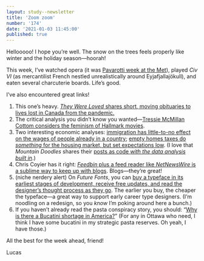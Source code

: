 ```yaml
---
layout: study--newsletter
title: 'Zoom zoom'
number: '174'
date: '2021-01-03 11:45:00'
published: true
---
```


Hellooooo! I hope you’re well. The snow on the trees feels properly like winter and the holiday season—hoorah!

This week, I’ve watched opera (it was [Pavarotti week at the Met](https://www.metopera.org/user-information/nightly-met-opera-streams/)), played _Civ VI_ (as mercantilist French nestled unrealistically around Eyjafjallajökull), and eaten several charcuterie boards. Life’s good.

I’ve also encountered great links!

1. This one’s heavy. [_They Were Loved_ shares short, moving obituaries to lives lost in Canada from the pandemic.](https://www.macleans.ca/they-were-loved/)
2. The critical analysis you didn’t know you wanted—[Tressie McMillan Cottom considers the feminism of Hallmark movies](https://tressiemcphd.medium.com/the-feminist-hallmark-movie-universe-bae64a7f2059).
3. Two interesting economic analyses: [immigration has little-to-no effect on the wages of people already in a country](https://noahpinion.substack.com/p/why-immigration-doesnt-reduce-wages); [empty homes taxes do *something* for the housing market, but set expectations low](https://doodles.mountainmath.ca/blog/2020/12/07/what-to-expect-from-an-empty-homes-tax/). (I love that *Mountain Doodles* shares their [posts as code _with the data analysis built in_](https://github.com/mountainMath/doodles/blob/master/content/posts/2020-12-07-what-to-expect-from-an-empty-homes-tax.Rmarkdown).)
4. Chris Coyier has it right: [_Feedbin_ plus a feed reader like _NetNewsWire_ is a sublime way to keep up with blogs](https://css-tricks.com/netnewswire-and-feedbin/). Blogs—they’re great!
5. (niche nerdery alert) On _Future Fonts_, you can [buy a typeface in its earliest stages of development, receive free updates, and read the designer’s thought process as they go](https://www.futurefonts.xyz/). The earlier you buy, the cheaper the typeface—a great way to support early career type designers. (I’m noodling on a redesign, so you _know_ I’m poking around here a bunch.)
6. If you haven’t already read the pasta conspiracy story, you should: “[Why is there a Bucatini shortage in America?](https://www.grubstreet.com/2020/12/2020-bucatini-shortage-investigation.html)” (For any in Ottawa who need, I think I have some bucatini in my strategic pasta reserves. Oh yeah, I have those.)

All the best for the week ahead, friend!

Lucas